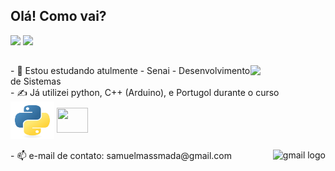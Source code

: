 ## Olá! Como vai? 
<div>
  <img src="https://github-readme-stats.vercel.app/api?username=SamuelMassaranaMadalena&show_icons=true&theme=highcontrast" >
  <img heigh="300cm" width="315cm" src="https://github-readme-stats.vercel.app/api/top-langs/?username=SamuelMassaranaMadalena&layout=donut">
</div>
  
##
  
<img align="right" heigh="100px" width="120px" src="https://github.com/SamuelMassaranaMadalena/SamuelMassaranaMadalena/blob/main/img%20e%20gifs%20usar/download%20(2).gif?raw=true">  
- 📒 Estou estudando atulmente - Senai - Desenvolvimento de Sistemas<br>
- ✍ Já utilizei python, C++ (Arduino), e Portugol durante o curso
<div>
<img align="center" alt="Rafa-Python" height="60" width="70" src="https://raw.githubusercontent.com/devicons/devicon/master/icons/python/python-original.svg">
<img align="center" height="40" width="50" src="https://upload.wikimedia.org/wikipedia/commons/4/42/Arduino_Uno_logo.png">  
</div> 
<br>
- 📫 e-mail de contato: samuelmassmada@gmail.com <a align="center" href="mailto:samuel.massmada@gmail.com" target="_blank">                                                                  
    <img align="right" src="https://img.shields.io/static/v1?message=Gmail&logo=gmail&label=&color=D14836&logoColor=white&labelColor=&style=for-the-badge" height="35" alt="gmail logo"  />
  </a>

##
